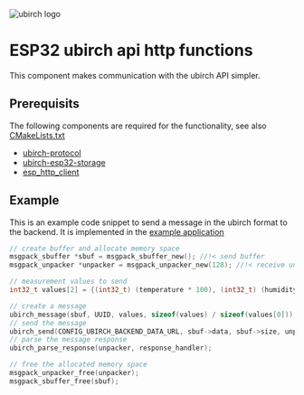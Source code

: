 ![ubirch logo](https://ubirch.de/wp-content/uploads/2018/10/cropped-uBirch_Logo.png)

# ESP32 ubirch api http functions

This component makes communication with the ubirch API simpler.

## Prerequisits

The following components are required for the functionality, see also
[CMakeLists.txt](https://github.com/ubirch/ubirch-esp32-api-http/blob/master/CMakeLists.txt)

- [ubirch-protocol](https://github.com/ubirch/ubirch-protocol.git)
- [ubirch-esp32-storage](https://github.com/ubirch/ubirch-esp32-storage)
- [esp_http_client](https://github.com/espressif/esp-idf/tree/master/components/esp_http_client)

## Example

This is an example code snippet to send a message in the ubirch format to the backend.
It is implemented in the [example application](https://github.com/ubirch/example-esp32/blob/master/main/sensor.c#L61-L75)

```c
// create buffer and allocate memory space
msgpack_sbuffer *sbuf = msgpack_sbuffer_new(); //!< send buffer
msgpack_unpacker *unpacker = msgpack_unpacker_new(128); //!< receive unpacker

// measurement values to send
int32_t values[2] = {(int32_t) (temperature * 100), (int32_t) (humidity * 100)};

// create a message
ubirch_message(sbuf, UUID, values, sizeof(values) / sizeof(values[0]));
// send the message
ubirch_send(CONFIG_UBIRCH_BACKEND_DATA_URL, sbuf->data, sbuf->size, unpacker);
// parse the message response
ubirch_parse_response(unpacker, response_handler);

// free the allocated memory space
msgpack_unpacker_free(unpacker);
msgpack_sbuffer_free(sbuf);
```
